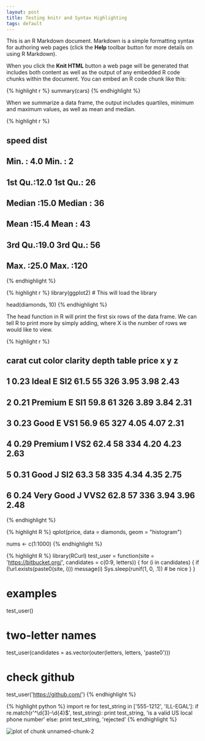 ```yaml
---
layout: post
title: Testing knitr and Syntax Highlighting
tags: default
---
```


This is an R Markdown document. Markdown is a simple formatting syntax for authoring web pages (click the **Help** toolbar button for more details on using R Markdown).

When you click the **Knit HTML** button a web page will be generated that includes both content as well as the output of any embedded R code chunks within the document. You can embed an R code chunk like this:


{% highlight r %}
summary(cars)
{% endhighlight %}

When we summarize a data frame, the output includes quartiles, minimum and maximum values, as well as mean and median.

{% highlight r %}
##      speed           dist    
##  Min.   : 4.0   Min.   :  2  
##  1st Qu.:12.0   1st Qu.: 26  
##  Median :15.0   Median : 36  
##  Mean   :15.4   Mean   : 43  
##  3rd Qu.:19.0   3rd Qu.: 56  
##  Max.   :25.0   Max.   :120
{% endhighlight %}

{% highlight r %}
library(ggplot2) # This will load the library

head(diamonds, 10)
{% endhighlight %}

The head function in R will print the first six rows of the data frame.  We can tell R to print more by simply adding, where X is the number of rows we would like to view.

{% highlight r %}
##   carat       cut color clarity depth table price    x    y    z
## 1  0.23     Ideal     E     SI2  61.5    55   326 3.95 3.98 2.43
## 2  0.21   Premium     E     SI1  59.8    61   326 3.89 3.84 2.31
## 3  0.23      Good     E     VS1  56.9    65   327 4.05 4.07 2.31
## 4  0.29   Premium     I     VS2  62.4    58   334 4.20 4.23 2.63
## 5  0.31      Good     J     SI2  63.3    58   335 4.34 4.35 2.75
## 6  0.24 Very Good     J    VVS2  62.8    57   336 3.94 3.96 2.48
{% endhighlight %}

{% highlight R %}
qplot(price, data = diamonds, geom = "histogram")

nums <- c(1:1000)
{% endhighlight %}

{% highlight R %}
library(RCurl)
test_user = function(site = 'https://bitbucket.org/',
                     candidates = c(0:9, letters)) {
  for (i in candidates) {
    if (!url.exists(paste0(site, i))) message(i)
    Sys.sleep(runif(1, 0, .1)) # be nice
  }
}
# examples
test_user()
# two-letter names
test_user(candidates = as.vector(outer(letters, letters, 'paste0')))
# check github
test_user('https://github.com/')
{% endhighlight %}

{% highlight python %}
import re
for test_string in ['555-1212', 'ILL-EGAL']:
    if re.match(r'^\d{3}-\d{4}$', test_string):
        print test_string, 'is a valid US local phone number'
    else:
        print test_string, 'rejected'
{% endhighlight %}

![plot of chunk unnamed-chunk-2](http://aaronbaggett.com/img/figure/unnamed-chunk-2.png) 

